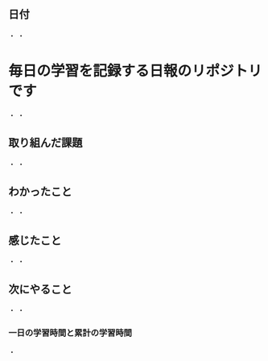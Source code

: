## 日付
・
・
# 毎日の学習を記録する日報のリポジトリです
・
・
## 取り組んだ課題
・
・
## わかったこと
・
・
## 感じたこと
・
・
## 次にやること
・
・
### 一日の学習時間と累計の学習時間
・
